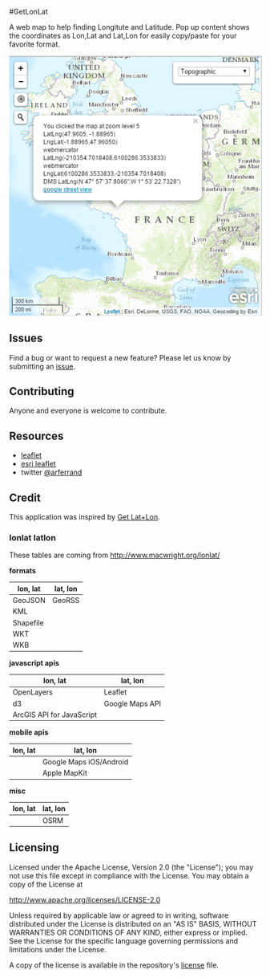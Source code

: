 #GetLonLat

A web map to help finding Longitute and Latitude.
Pop up content shows the coordinates as Lon,Lat and Lat,Lon for easily copy/paste for your favorite format.

![App Screenshot](https://raw.githubusercontent.com/tsamaya/getlonlat/master/getlonlat.png)

## Issues
Find a bug or want to request a new feature?  Please let us know by submitting an [issue](https://github.com/tsamaya/getlonlat/issues).

## Contributing
Anyone and everyone is welcome to contribute.

## Resources
* [leaflet](http://leafletjs.com/)
* [esri leaflet](http://esri.github.io/esri-leaflet)
* twitter [@arferrand](http://twitter.com/arferrand)

## Credit
This application was inspired by [Get Lat+Lon](http://teczno.com/squares).

### lonlat latlon
These tables are coming from http://www.macwright.org/lonlat/

**formats**

| lon, lat  | lat, lon|
|-----------|---------|
| GeoJSON   | GeoRSS  |
| KML       |         |
| Shapefile |         |
| WKT       |         |
| WKB       |         |

 **javascript apis**

| lon, lat   | lat, lon        |
|------------|-----------------|
| OpenLayers | Leaflet         |
| d3         | Google Maps API |
|ArcGIS API for JavaScript|    |

**mobile apis**

| lon, lat  | lat, lon|
|-----------|---------|
|           | Google Maps iOS/Android |
|           | Apple MapKit |

**misc**

| lon, lat  | lat, lon|
|-----------|---------|
|           | OSRM    |


## Licensing
Licensed under the Apache License, Version 2.0 (the "License");
you may not use this file except in compliance with the License.
You may obtain a copy of the License at

   http://www.apache.org/licenses/LICENSE-2.0

Unless required by applicable law or agreed to in writing, software
distributed under the License is distributed on an "AS IS" BASIS,
WITHOUT WARRANTIES OR CONDITIONS OF ANY KIND, either express or implied.
See the License for the specific language governing permissions and
limitations under the License.

A copy of the license is available in the repository's [license](LICENSE) file.

